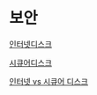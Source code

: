 # 보안

[인터넷디스크](%E1%84%87%E1%85%A9%E1%84%8B%E1%85%A1%E1%86%AB%2021f336a6961280bf900ce64bf81d9831/%E1%84%8B%E1%85%B5%E1%86%AB%E1%84%90%E1%85%A5%E1%84%82%E1%85%A6%E1%86%BA%E1%84%83%E1%85%B5%E1%84%89%E1%85%B3%E1%84%8F%E1%85%B3%2021f336a69612806f90c9f9f72c0f8777.md)

[시큐어디스크](%E1%84%87%E1%85%A9%E1%84%8B%E1%85%A1%E1%86%AB%2021f336a6961280bf900ce64bf81d9831/%E1%84%89%E1%85%B5%E1%84%8F%E1%85%B2%E1%84%8B%E1%85%A5%E1%84%83%E1%85%B5%E1%84%89%E1%85%B3%E1%84%8F%E1%85%B3%2021f336a69612802390e7e5a245bb382c.md)

[인터넷 vs 시큐어 디스크](%E1%84%87%E1%85%A9%E1%84%8B%E1%85%A1%E1%86%AB%2021f336a6961280bf900ce64bf81d9831/%E1%84%8B%E1%85%B5%E1%86%AB%E1%84%90%E1%85%A5%E1%84%82%E1%85%A6%E1%86%BA%20vs%20%E1%84%89%E1%85%B5%E1%84%8F%E1%85%B2%E1%84%8B%E1%85%A5%20%E1%84%83%E1%85%B5%E1%84%89%E1%85%B3%E1%84%8F%E1%85%B3%2021f336a696128079a5bded4df32aad2f.md)